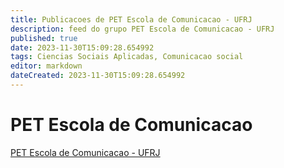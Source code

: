 ```yaml
---
title: Publicacoes de PET Escola de Comunicacao - UFRJ 
description: feed do grupo PET Escola de Comunicacao - UFRJ
published: true
date: 2023-11-30T15:09:28.654992
tags: Ciencias Sociais Aplicadas, Comunicacao social
editor: markdown
dateCreated: 2023-11-30T15:09:28.654992
---
```


# PET Escola de Comunicacao
[PET Escola de Comunicacao - UFRJ](/grupo/170PETEscoladeComunicacaoUFRJ.md)